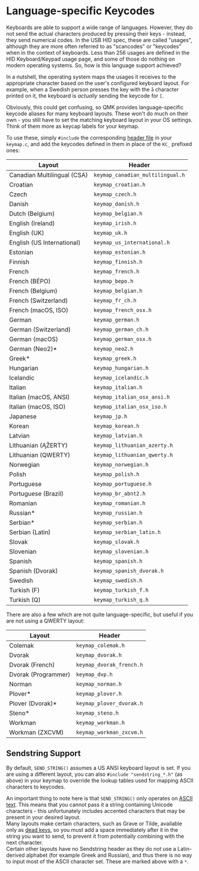# Language-specific Keycodes

Keyboards are able to support a wide range of languages. However, they do not send the actual characters produced by pressing their keys - instead, they send numerical codes. In the USB HID spec, these are called "usages", although they are more often referred to as "scancodes" or "keycodes" when in the context of keyboards.
Less than 256 usages are defined in the HID Keyboard/Keypad usage page, and some of those do nothing on modern operating systems. So, how is this language support achieved?

In a nutshell, the operating system maps the usages it receives to the appropriate character based on the user's configured keyboard layout. For example, when a Swedish person presses the key with the `å` character printed on it, the keyboard is *actually* sending the keycode for `[`.

Obviously, this could get confusing, so QMK provides language-specific keycode aliases for many keyboard layouts. These won't do much on their own - you still have to set the matching keyboard layout in your OS settings. Think of them more as keycap labels for your keymap.

To use these, simply `#include` the corresponding [header file](https://github.com/qmk/qmk_firmware/tree/master/quantum/keymap_extras) in your `keymap.c`, and add the keycodes defined in them in place of the `KC_` prefixed ones:

|Layout                     |Header                          |
|---------------------------|--------------------------------|
|Canadian Multilingual (CSA)|`keymap_canadian_multilingual.h`|
|Croatian                   |`keymap_croatian.h`             |
|Czech                      |`keymap_czech.h`                |
|Danish                     |`keymap_danish.h`               |
|Dutch (Belgium)            |`keymap_belgian.h`              |
|English (Ireland)          |`keymap_irish.h`                |
|English (UK)               |`keymap_uk.h`                   |
|English (US International) |`keymap_us_international.h`     |
|Estonian                   |`keymap_estonian.h`             |
|Finnish                    |`keymap_finnish.h`              |
|French                     |`keymap_french.h`               |
|French (BÉPO)              |`keymap_bepo.h`                 |
|French (Belgium)           |`keymap_belgian.h`              |
|French (Switzerland)       |`keymap_fr_ch.h`                |
|French (macOS, ISO)        |`keymap_french_osx.h`           |
|German                     |`keymap_german.h`               |
|German (Switzerland)       |`keymap_german_ch.h`            |
|German (macOS)             |`keymap_german_osx.h`           |
|German (Neo2)*             |`keymap_neo2.h`                 |
|Greek*                     |`keymap_greek.h`                |
|Hungarian                  |`keymap_hungarian.h`            |
|Icelandic                  |`keymap_icelandic.h`            |
|Italian                    |`keymap_italian.h`              |
|Italian (macOS, ANSI)      |`keymap_italian_osx_ansi.h`     |
|Italian (macOS, ISO)       |`keymap_italian_osx_iso.h`      |
|Japanese                   |`keymap_jp.h`                   |
|Korean                     |`keymap_korean.h`               |
|Latvian                    |`keymap_latvian.h`              |
|Lithuanian (ĄŽERTY)        |`keymap_lithuanian_azerty.h`    |
|Lithuanian (QWERTY)        |`keymap_lithuanian_qwerty.h`    |
|Norwegian                  |`keymap_norwegian.h`            |
|Polish                     |`keymap_polish.h`               |
|Portuguese                 |`keymap_portuguese.h`           |
|Portuguese (Brazil)        |`keymap_br_abnt2.h`             |
|Romanian                   |`keymap_romanian.h`             |
|Russian*                   |`keymap_russian.h`              |
|Serbian*                   |`keymap_serbian.h`              |
|Serbian (Latin)            |`keymap_serbian_latin.h`        |
|Slovak                     |`keymap_slovak.h`               |
|Slovenian                  |`keymap_slovenian.h`            |
|Spanish                    |`keymap_spanish.h`              |
|Spanish (Dvorak)           |`keymap_spanish_dvorak.h`       |
|Swedish                    |`keymap_swedish.h`              |
|Turkish (F)                |`keymap_turkish_f.h`            |
|Turkish (Q)                |`keymap_turkish_q.h`            |

There are also a few which are not quite language-specific, but useful if you are not using a QWERTY layout:

|Layout             |Header                  |
|-------------------|------------------------|
|Colemak            |`keymap_colemak.h`      |
|Dvorak             |`keymap_dvorak.h`       |
|Dvorak (French)    |`keymap_dvorak_french.h`|
|Dvorak (Programmer)|`keymap_dvp.h`          |
|Norman             |`keymap_norman.h`       |
|Plover*            |`keymap_plover.h`       |
|Plover (Dvorak)*   |`keymap_plover_dvorak.h`|
|Steno*             |`keymap_steno.h`        |
|Workman            |`keymap_workman.h`      |
|Workman (ZXCVM)    |`keymap_workman_zxcvm.h`|

## Sendstring Support

By default, `SEND_STRING()` assumes a US ANSI keyboard layout is set. If you are using a different layout, you can also `#include "sendstring_*.h"` (as above) in your keymap to override the lookup tables used for mapping ASCII characters to keycodes.

An important thing to note here is that `SEND_STRING()` only operates on [ASCII text](https://en.wikipedia.org/wiki/ASCII#Character_set). This means that you cannot pass it a string containing Unicode characters - this unfortunately includes accented characters that may be present in your desired layout.  
Many layouts make certain characters, such as Grave or Tilde, available only as [dead keys](https://en.wikipedia.org/wiki/Dead_key), so you must add a space immediately after it in the string you want to send, to prevent it from potentially combining with the next character.  
Certain other layouts have no Sendstring header as they do not use a Latin-derived alphabet (for example Greek and Russian), and thus there is no way to input most of the ASCII character set. These are marked above with a `*`.
